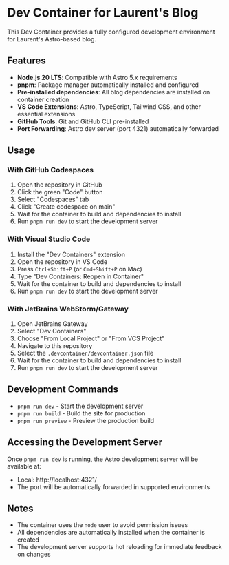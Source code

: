 # Dev Container for Laurent's Blog

This Dev Container provides a fully configured development environment for Laurent's Astro-based blog.

## Features

- **Node.js 20 LTS**: Compatible with Astro 5.x requirements
- **pnpm**: Package manager automatically installed and configured
- **Pre-installed dependencies**: All blog dependencies are installed on container creation
- **VS Code Extensions**: Astro, TypeScript, Tailwind CSS, and other essential extensions
- **GitHub Tools**: Git and GitHub CLI pre-installed
- **Port Forwarding**: Astro dev server (port 4321) automatically forwarded

## Usage

### With GitHub Codespaces

1. Open the repository in GitHub
2. Click the green "Code" button
3. Select "Codespaces" tab
4. Click "Create codespace on main"
5. Wait for the container to build and dependencies to install
6. Run `pnpm run dev` to start the development server

### With Visual Studio Code

1. Install the "Dev Containers" extension
2. Open the repository in VS Code
3. Press `Ctrl+Shift+P` (or `Cmd+Shift+P` on Mac)
4. Type "Dev Containers: Reopen in Container"
5. Wait for the container to build and dependencies to install
6. Run `pnpm run dev` to start the development server

### With JetBrains WebStorm/Gateway

1. Open JetBrains Gateway
2. Select "Dev Containers" 
3. Choose "From Local Project" or "From VCS Project"
4. Navigate to this repository
5. Select the `.devcontainer/devcontainer.json` file
6. Wait for the container to build and dependencies to install
7. Run `pnpm run dev` to start the development server

## Development Commands

- `pnpm run dev` - Start the development server
- `pnpm run build` - Build the site for production
- `pnpm run preview` - Preview the production build

## Accessing the Development Server

Once `pnpm run dev` is running, the Astro development server will be available at:
- Local: http://localhost:4321/
- The port will be automatically forwarded in supported environments

## Notes

- The container uses the `node` user to avoid permission issues
- All dependencies are automatically installed when the container is created
- The development server supports hot reloading for immediate feedback on changes